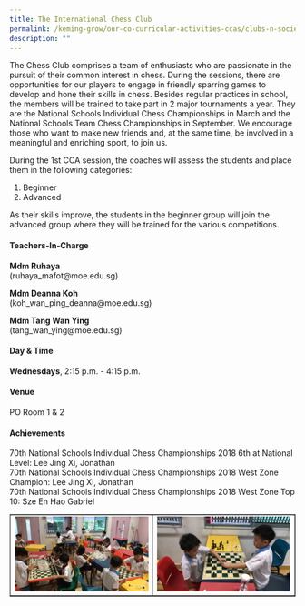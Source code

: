 ```yaml
---
title: The International Chess Club
permalink: /keming-grow/our-co-curricular-activities-ccas/clubs-n-societies/the-international-chess-club/
description: ""
---
```

<p>The Chess Club comprises a team of enthusiasts who are passionate in the pursuit of their common interest in chess. During the sessions, there are opportunities for our players to engage in friendly sparring games to develop and hone their skills in chess. Besides regular practices in school, the members will be trained to take part in 2 major tournaments a year. They are the National Schools Individual Chess Championships in March and the National Schools Team Chess Championships in September. We encourage those who want to make new friends and, at the same time, be involved in a meaningful and enriching sport, to join us.</p>
<p>During the 1st CCA session, the coaches will assess the students and place them in the following categories:</p>
<ol>
<li>Beginner</li>
<li>Advanced</li>
</ol>
<p>As their skills improve, the students in the beginner group will join the advanced group where they will be trained for the various competitions.</p>
<h4>Teachers-In-Charge</h4>
<p><strong>Mdm Ruhaya<br /></strong>(ruhaya_mafot@moe.edu.sg)</p>
<p><strong>Mdm Deanna Koh<br /></strong>(koh_wan_ping_deanna@moe.edu.sg)</p>
<p><strong>Mdm Tang Wan Ying<br /></strong>(tang_wan_ying@moe.edu.sg)</p>
<h4>Day &amp; Time</h4>
<p><strong>Wednesdays</strong>, 2:15 p.m. - 4:15 p.m.</p>
<h4>Venue</h4>
<p>PO Room 1 & 2</p>
<h4>Achievements</h4>
<p>70th National Schools Individual Chess Championships 2018 6th at National Level: Lee Jing Xi, Jonathan<br />70th National Schools Individual Chess Championships 2018 West Zone Champion: Lee Jing Xi, Jonathan<br />70th National Schools Individual Chess Championships 2018 West Zone Top 10: Sze En Hao Gabriel</p>
<table style="border-collapse: collapse; width: 100%;" border="1">
<tbody>
<tr>
<td style="width: 50%;"><img src="/images/chess1.jpeg"></td>
<td style="width: 50%;"><img src="/images/chess2.jpeg"></td>
</tr>
</tbody>
</table>